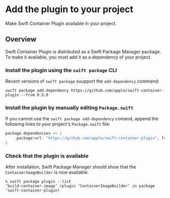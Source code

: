 # Add the plugin to your project

Make Swift Container Plugin available in your project.

## Overview

Swift Container Plugin is distributed as a Swift Package Manager package.    To make it available, you must add it as a dependency of your project.

### Install the plugin using the `swift package` CLI

Recent versions of `swift package` suupport the `add-dependency` command:

```shell
swift package add-dependency https://github.com/apple/swift-container-plugin --from 0.5.0
```

### Install the plugin by manually editing `Package.swift`

If you cannot use the `swift package add-dependency` comand, append the following lines to your project's `Package.swift` file:

```swift
package.dependencies += [
    .package(url: "https://github.com/apple/swift-container-plugin", from: "0.5.0"),
]
```

### Check that the plugin is available

After installation, Swift Package Manager should show that the `ContainerImageBuilder` is now available:

```shell
% swift package plugin --list
‘build-container-image’ (plugin ‘ContainerImageBuilder’ in package ‘swift-container-plugin)
```